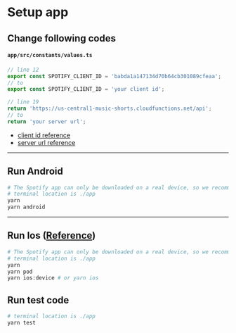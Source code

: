 # Setup app
## Change following codes
#### `app/src/constants/values.ts`
```ts
// line 12
export const SPOTIFY_CLIENT_ID = 'babda1a147134d70b64cb301089cfeaa';
// to 
export const SPOTIFY_CLIENT_ID = 'your client id';

// line 19
return 'https://us-central1-music-shorts.cloudfunctions.net/api';
// to
return 'your server url';
```
- [client id reference](./spotify-developer.md#copy-client-id--secret-key)
- [server url reference](./functions.md#get-server-url)

--- 

## Run Android
```bash
# The Spotify app can only be downloaded on a real device, so we recommend running it on a real device.
# terminal location is ./app
yarn
yarn android
```

--- 

## Run Ios ([Reference](https://stackoverflow.com/questions/38495793/run-react-native-application-on-ios-device-directly-from-command-line))
```bash
# The Spotify app can only be downloaded on a real device, so we recommend running it on a real device.
# terminal location is ./app
yarn
yarn pod
yarn ios:device # or yarn ios
```

## Run test code
```bash
# terminal location is ./app
yarn test
```
